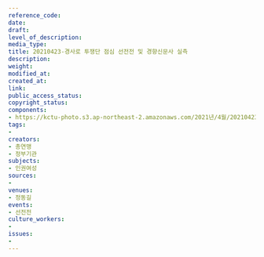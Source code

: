 ```yaml
---
reference_code: 
date: 
draft: 
level_of_description: 
media_type: 
title: 20210423-경사로 투쟁단 점심 선전전 및 경향신문사 실측
description: 
weight: 
modified_at: 
created_at: 
link: 
public_access_status: 
copyright_status: 
components:
- https://kctu-photo.s3.ap-northeast-2.amazonaws.com/2021년/4월/20210423-경사로+투쟁단+점심+선전전+및+경향신문사+실측/_1DX0077.jpg
tags:
- 
creators:
- 총연맹
- 정부기관
subjects:
- 인권여성
sources:
- 
venues:
- 정동길
events:
- 선전전
culture_workers:
- 
issues:
- 
---
```

